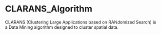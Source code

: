 # CLARANS_Algorithm
CLARANS (Clustering Large Applications based on RANdomized Search) is a Data Mining algorithm designed to cluster spatial data.
